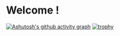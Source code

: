 # Welcome !

[![Ashutosh's github activity graph](https://activity-graph.herokuapp.com/graph?username=jocarrd&theme=react-dark)](https://github.com/ashutosh00710/github-readme-activity-graph)
[![trophy](https://github-profile-trophy.vercel.app/?username=jocarrd&theme=onedark)](https://github.com/ryo-ma/github-profile-trophy)
